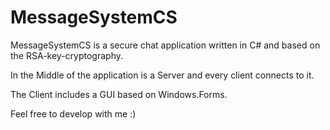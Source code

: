 # MessageSystemCS
MessageSystemCS is a secure chat application written in C# and based on the RSA-key-cryptography.

In the Middle of the application is a Server and every client connects to it.

The Client includes a GUI based on Windows.Forms.

Feel free to develop with me :)
